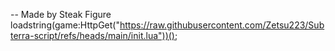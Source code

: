 
-- Made by Steak Figure
loadstring(game:HttpGet("https://raw.githubusercontent.com/Zetsu223/Subterra-script/refs/heads/main/init.lua"))();
